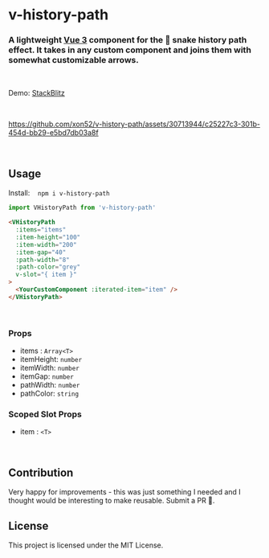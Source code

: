 # v-history-path

<h3>A lightweight <a href="http://vuejs.org" target="_blank">Vue 3</a> component for the 🐍 snake history path effect. It takes in any custom component and joins them with somewhat customizable arrows.</h3>

&nbsp;

Demo: <a href="https://stackblitz.com/edit/vitejs-vite-matcje?file=src%2FApp.vue" target="_blank">StackBlitz</a>

&nbsp;

https://github.com/xon52/v-history-path/assets/30713944/c25227c3-301b-454d-bb29-e5bd7db03a8f

&nbsp;

## Usage
Install: &nbsp;&nbsp; `npm i v-history-path`

```js
import VHistoryPath from 'v-history-path'
```

```html
<VHistoryPath
  :items="items"
  :item-height="100"
  :item-width="200"
  :item-gap="40"
  :path-width="8"
  :path-color="grey"
  v-slot="{ item }"
>
  <YourCustomComponent :iterated-item="item" />
</VHistoryPath>
```

&nbsp;

### Props
- items : `Array<T>`
- itemHeight: `number`
- itemWidth: `number`
- itemGap: `number`
- pathWidth: `number`
- pathColor: `string`

### Scoped Slot Props
- item : `<T>`

&nbsp;

## Contribution

Very happy for improvements - this was just something I needed and I thought would be interesting to make reusable. Submit a PR 🚀.

## License

This project is licensed under the MIT License.
